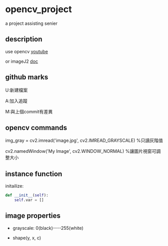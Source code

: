 # opencv_project

a project assisting senier

## description

use opencv [youtube](https://www.youtube.com/watch?v=xjrykYpaBBM)

or imageJ2 [doc](https://github.com/imagej/pyimagej/blob/master/doc/README.md)

## github marks

U:新建檔案

A:加入追蹤

M:與上個commit有差異

## opencv commands

img_gray = cv2.imread('image.jpg', cv2.IMREAD_GRAYSCALE)     %只讀灰階值

cv2.namedWindow('My Image', cv2.WINDOW_NORMAL)               %讓圖片視窗可調整大小

## instance function

initailize:

```python
def __init__(self):
    self.var = []
```

## image properties

* grayscale: 0(black)----255(white)

* shape(y, x, c)
